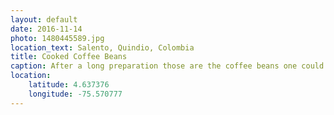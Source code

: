 ```yaml
---
layout: default
date: 2016-11-14
photo: 1480445589.jpg
location_text: Salento, Quindio, Colombia
title: Cooked Coffee Beans
caption: After a long preparation those are the coffee beans one could buy from the farm. This one is from 'la finca Las Brisas'.
location:
    latitude: 4.637376
    longitude: -75.570777
---
```

